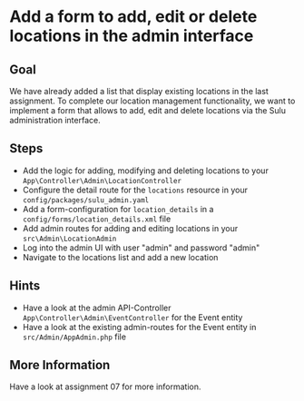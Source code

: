Add a form to add, edit or delete locations in the admin interface
==================================================================

Goal
----

We have already added a list that display existing locations in the last assignment. To complete our location 
management functionality, we want to implement a form that allows to add, edit and delete locations via the Sulu 
administration interface.

Steps
-----

* Add the logic for adding, modifying and deleting locations to your `App\Controller\Admin\LocationController`
* Configure the detail route for the `locations` resource in your `config/packages/sulu_admin.yaml`
* Add a form-configuration for `location_details` in a `config/forms/location_details.xml` file
* Add admin routes for adding and editing locations in your `src\Admin\LocationAdmin`
* Log into the admin UI with user "admin" and password "admin"
* Navigate to the locations list and add a new location

Hints
-----

* Have a look at the admin API-Controller `App\Controller\Admin\EventController` for the Event entity
* Have a look at the existing admin-routes for the Event entity in `src/Admin/AppAdmin.php` file

More Information
----------------

Have a look at assignment 07 for more information.
